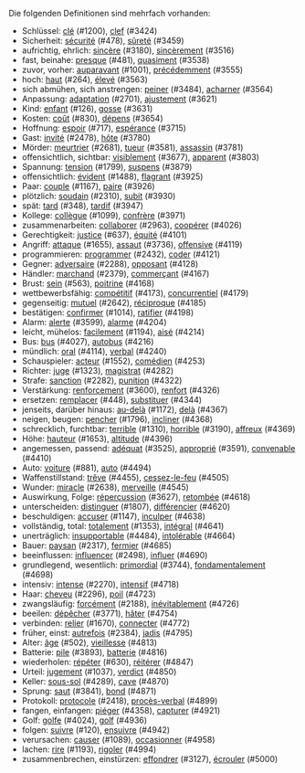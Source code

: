 Die folgenden Definitionen sind mehrfach vorhanden:

* Schlüssel: [clé](cards/1200_clé.yml) (#1200), [clef](cards/3424_clef.yml) (#3424)
* Sicherheit: [sécurité](cards/0478_sécurité.yml) (#478), [sûreté](cards/3459_sûreté.yml) (#3459)
* aufrichtig, ehrlich: [sincère](cards/3180_sincère.yml) (#3180), [sincèrement](cards/3516_sincèrement.yml) (#3516)
* fast, beinahe: [presque](cards/0481_presque.yml) (#481), [quasiment](cards/3538_quasiment.yml) (#3538)
* zuvor, vorher: [auparavant](cards/1001_auparavant.yml) (#1001), [précédemment](cards/3555_précédemment.yml) (#3555)
* hoch: [haut](cards/0264_haut.yml) (#264), [élevé](cards/3563_élevé.yml) (#3563)
* sich abmühen, sich anstrengen: [peiner](cards/3484_peiner.yml) (#3484), [acharner](cards/3564_acharner.yml) (#3564)
* Anpassung: [adaptation](cards/2701_adaptation.yml) (#2701), [ajustement](cards/3621_ajustement.yml) (#3621)
* Kind: [enfant](cards/0126_enfant.yml) (#126), [gosse](cards/3631_gosse.yml) (#3631)
* Kosten: [coût](cards/0830_coût.yml) (#830), [dépens](cards/3654_dépens.yml) (#3654)
* Hoffnung: [espoir](cards/0717_espoir.yml) (#717), [espérance](cards/3715_espérance.yml) (#3715)
* Gast: [invité](cards/2478_invité.yml) (#2478), [hôte](cards/3780_hôte.yml) (#3780)
* Mörder: [meurtrier](cards/2681_meurtrier.yml) (#2681), [tueur](cards/3581_tueur.yml) (#3581), [assassin](cards/3781_assassin.yml) (#3781)
* offensichtlich, sichtbar: [visiblement](cards/3677_visiblement.yml) (#3677), [apparent](cards/3803_apparent.yml) (#3803)
* Spannung: [tension](cards/1799_tension.yml) (#1799), [suspens](cards/3879_suspens.yml) (#3879)
* offensichtlich: [évident](cards/1488_évident.yml) (#1488), [flagrant](cards/3925_flagrant.yml) (#3925)
* Paar: [couple](cards/1167_couple.yml) (#1167), [paire](cards/3926_paire.yml) (#3926)
* plötzlich: [soudain](cards/2310_soudain.yml) (#2310), [subit](cards/3930_subit.yml) (#3930)
* spät: [tard](cards/0348_tard.yml) (#348), [tardif](cards/3947_tardif.yml) (#3947)
* Kollege: [collègue](cards/1099_collègue.yml) (#1099), [confrère](cards/3971_confrère.yml) (#3971)
* zusammenarbeiten: [collaborer](cards/2963_collaborer.yml) (#2963), [coopérer](cards/4026_coopérer.yml) (#4026)
* Gerechtigkeit: [justice](cards/0637_justice.yml) (#637), [équité](cards/4101_équité.yml) (#4101)
* Angriff: [attaque](cards/1655_attaque.yml) (#1655), [assaut](cards/3736_assaut.yml) (#3736), [offensive](cards/4119_offensive.yml) (#4119)
* programmieren: [programmer](cards/2432_programmer.yml) (#2432), [coder](cards/4121_coder.yml) (#4121)
* Gegner: [adversaire](cards/2288_adversaire.yml) (#2288), [opposant](cards/4128_opposant.yml) (#4128)
* Händler: [marchand](cards/2379_marchand.yml) (#2379), [commerçant](cards/4167_commerçant.yml) (#4167)
* Brust: [sein](cards/0563_sein.yml) (#563), [poitrine](cards/4168_poitrine.yml) (#4168)
* wettbewerbsfähig: [compétitif](cards/4173_compétitif.yml) (#4173), [concurrentiel](cards/4179_concurrentiel.yml) (#4179)
* gegenseitig: [mutuel](cards/2642_mutuel.yml) (#2642), [réciproque](cards/4185_réciproque.yml) (#4185)
* bestätigen: [confirmer](cards/1014_confirmer.yml) (#1014), [ratifier](cards/4198_ratifier.yml) (#4198)
* Alarm: [alerte](cards/3599_alerte.yml) (#3599), [alarme](cards/4204_alarme.yml) (#4204)
* leicht, mühelos: [facilement](cards/1194_facilement.yml) (#1194), [aisé](cards/4214_aisé.yml) (#4214)
* Bus: [bus](cards/4027_bus.yml) (#4027), [autobus](cards/4216_autobus.yml) (#4216)
* mündlich: [oral](cards/4114_oral.yml) (#4114), [verbal](cards/4240_verbal.yml) (#4240)
* Schauspieler: [acteur](cards/1552_acteur.yml) (#1552), [comédien](cards/4253_comédien.yml) (#4253)
* Richter: [juge](cards/1323_juge.yml) (#1323), [magistrat](cards/4282_magistrat.yml) (#4282)
* Strafe: [sanction](cards/2282_sanction.yml) (#2282), [punition](cards/4322_punition.yml) (#4322)
* Verstärkung: [renforcement](cards/3600_renforcement.yml) (#3600), [renfort](cards/4326_renfort.yml) (#4326)
* ersetzen: [remplacer](cards/0448_remplacer.yml) (#448), [substituer](cards/4344_substituer.yml) (#4344)
* jenseits, darüber hinaus: [au-delà](cards/1172_au-delà.yml) (#1172), [delà](cards/4367_delà.yml) (#4367)
* neigen, beugen: [pencher](cards/1796_pencher.yml) (#1796), [incliner](cards/4368_incliner.yml) (#4368)
* schrecklich, furchtbar: [terrible](cards/1310_terrible.yml) (#1310), [horrible](cards/3190_horrible.yml) (#3190), [affreux](cards/4369_affreux.yml) (#4369)
* Höhe: [hauteur](cards/1653_hauteur.yml) (#1653), [altitude](cards/4396_altitude.yml) (#4396)
* angemessen, passend: [adéquat](cards/3525_adéquat.yml) (#3525), [approprié](cards/3591_approprié.yml) (#3591), [convenable](cards/4410_convenable.yml) (#4410)
* Auto: [voiture](cards/0881_voiture.yml) (#881), [auto](cards/4494_auto.yml) (#4494)
* Waffenstillstand: [trêve](cards/4455_trêve.yml) (#4455), [cessez-le-feu](cards/4505_cessez-le-feu.yml) (#4505)
* Wunder: [miracle](cards/2638_miracle.yml) (#2638), [merveille](cards/4545_merveille.yml) (#4545)
* Auswirkung, Folge: [répercussion](cards/3627_répercussion.yml) (#3627), [retombée](cards/4618_retombée.yml) (#4618)
* unterscheiden: [distinguer](cards/1807_distinguer.yml) (#1807), [différencier](cards/4620_différencier.yml) (#4620)
* beschuldigen: [accuser](cards/1147_accuser.yml) (#1147), [inculper](cards/4638_inculper.yml) (#4638)
* vollständig, total: [totalement](cards/1353_totalement.yml) (#1353), [intégral](cards/4641_intégral.yml) (#4641)
* unerträglich: [insupportable](cards/4484_insupportable.yml) (#4484), [intolérable](cards/4664_intolérable.yml) (#4664)
* Bauer: [paysan](cards/2317_paysan.yml) (#2317), [fermier](cards/4685_fermier.yml) (#4685)
* beeinflussen: [influencer](cards/2498_influencer.yml) (#2498), [influer](cards/4690_influer.yml) (#4690)
* grundlegend, wesentlich: [primordial](cards/3744_primordial.yml) (#3744), [fondamentalement](cards/4698_fondamentalement.yml) (#4698)
* intensiv: [intense](cards/2270_intense.yml) (#2270), [intensif](cards/4718_intensif.yml) (#4718)
* Haar: [cheveu](cards/2296_cheveu.yml) (#2296), [poil](cards/4723_poil.yml) (#4723)
* zwangsläufig: [forcément](cards/2188_forcément.yml) (#2188), [inévitablement](cards/4726_inévitablement.yml) (#4726)
* beeilen: [dépêcher](cards/3771_dépêcher.yml) (#3771), [hâter](cards/4754_hâter.yml) (#4754)
* verbinden: [relier](cards/1670_relier.yml) (#1670), [connecter](cards/4772_connecter.yml) (#4772)
* früher, einst: [autrefois](cards/2384_autrefois.yml) (#2384), [jadis](cards/4795_jadis.yml) (#4795)
* Alter: [âge](cards/0502_âge.yml) (#502), [vieillesse](cards/4813_vieillesse.yml) (#4813)
* Batterie: [pile](cards/3893_pile.yml) (#3893), [batterie](cards/4816_batterie.yml) (#4816)
* wiederholen: [répéter](cards/0630_répéter.yml) (#630), [réitérer](cards/4847_réitérer.yml) (#4847)
* Urteil: [jugement](cards/1037_jugement.yml) (#1037), [verdict](cards/4850_verdict.yml) (#4850)
* Keller: [sous-sol](cards/4289_sous-sol.yml) (#4289), [cave](cards/4870_cave.yml) (#4870)
* Sprung: [saut](cards/3841_saut.yml) (#3841), [bond](cards/4871_bond.yml) (#4871)
* Protokoll: [protocole](cards/2418_protocole.yml) (#2418), [procès-verbal](cards/4899_procès-verbal.yml) (#4899)
* fangen, einfangen: [piéger](cards/4358_piéger.yml) (#4358), [capturer](cards/4921_capturer.yml) (#4921)
* Golf: [golfe](cards/4024_golfe.yml) (#4024), [golf](cards/4936_golf.yml) (#4936)
* folgen: [suivre](cards/0120_suivre.yml) (#120), [ensuivre](cards/4942_ensuivre.yml) (#4942)
* verursachen: [causer](cards/1089_causer.yml) (#1089), [occasionner](cards/4958_occasionner.yml) (#4958)
* lachen: [rire](cards/1193_rire.yml) (#1193), [rigoler](cards/4994_rigoler.yml) (#4994)
* zusammenbrechen, einstürzen: [effondrer](cards/3127_effondrer.yml) (#3127), [écrouler](cards/5000_écrouler.yml) (#5000)

